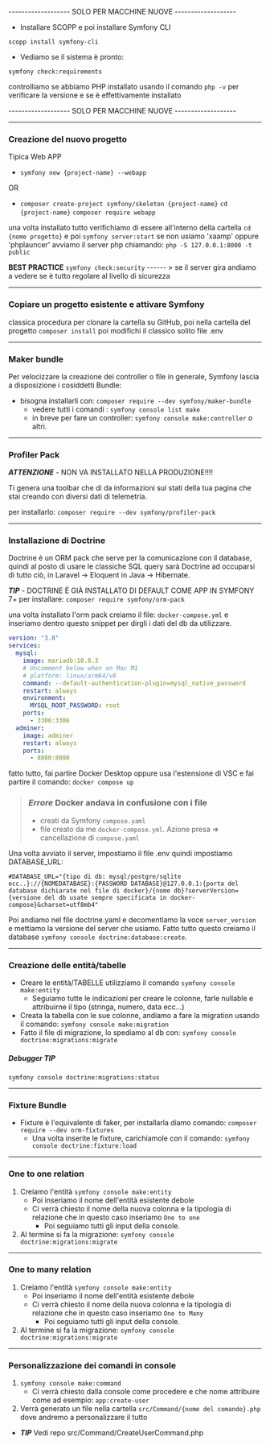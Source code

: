 -------------------   SOLO PER MACCHINE NUOVE   ------------------- 
- Installare SCOPP e poi installare Symfony CLI

`scopp install symfony-cli`

- Vediamo se il sistema è pronto:
 
`symfony check:requirements`

controlliamo se abbiamo PHP installato usando il comando `php -v` per verificare la versione e se è effettivamente installato

-------------------   SOLO PER MACCHINE NUOVE   -------------------  

********

### Creazione del nuovo progetto

Tipica Web APP
- `symfony new {project-name} --webapp`

OR

-   `composer create-project symfony/skeleton {project-name}`
    `cd {project-name}`
    `composer require webapp`

una volta installato tutto verifichiamo di essere all'interno della cartella `cd {nome progetto}` e poi  `symfony server:start` se non usiamo 'xaamp' oppure 'phplauncer' avviamo il server php chiamando: `php -S 127.0.0.1:8000 -t public`


**BEST PRACTICE**
`symfony check:security` ------ >  se il server gira andiamo a vedere se è tutto regolare al livello di sicurezza

*********

### Copiare un progetto esistente e attivare Symfony

classica procedura per clonare la cartella su GitHub, poi nella cartella del progetto `composer install` poi modifichi il classico solito file .env 

*********

### Maker bundle

Per velocizzare la creazione dei controller o file in generale, Symfony lascia a disposizione i cosiddetti Bundle:

- bisogna installarli con: `composer require --dev symfony/maker-bundle`
    - vedere tutti i comandi : `symfony console list make`
    - in breve per fare un controller: `symfony console make:controller` o altri.


*******

### Profiler Pack
__*ATTENZIONE*__ - NON VA INSTALLATO NELLA PRODUZIONE!!!!

Ti genera una toolbar che di da informazioni sui stati della tua pagina che stai creando con diversi dati di telemetria.

per installarlo: `composer require --dev symfony/profiler-pack`

*******

### Installazione di Doctrine

Doctrine è un ORM pack che serve per la comunicazione con il database, quindi al posto di usare le classiche SQL query sarà Doctrine ad occuparsi di tutto ciò, in Laravel -> Eloquent in Java -> Hibernate.

__*TIP*__ - DOCTRINE È GIÀ INSTALLATO DI DEFAULT COME APP IN SYMFONY 7+ 
per installare: `composer require symfony/orm-pack`

una volta installato l'orm pack creiamo il file: `docker-compose.yml` e inseriamo dentro questo snippet per dirgli i dati del db da utilizzare.

```yaml
version: "3.8"
services:
  mysql:
    image: mariadb:10.8.3
    # Uncomment below when on Mac M1
    # platform: linux/arm64/v8
    command: --default-authentication-plugin=mysql_native_password
    restart: always
    environment:
      MYSQL_ROOT_PASSWORD: root
    ports:
      - 3306:3306
  adminer:
    image: adminer
    restart: always
    ports:
      - 8080:8080

```

fatto tutto, fai partire Docker Desktop oppure usa l'estensione di VSC e fai partire il comando: `docker compose up`

> ### __*Errore*__ Docker andava in confusione con i file 
> - creati da Symfony `compose.yaml`
> - file creato da me `docker-compose.yml`. 
> Azione presa => cancellazione di `compose.yaml`

Una volta avviato il server, impostiamo il file .env quindi impostiamo DATABASE_URL: 

```
#DATABASE_URL="{tipo di db: mysql/postgre/sqlite ecc..}://{NOMEDATABASE}:{PASSWORD DATABASE}@127.0.0.1:{porta del database dichiarate nel file di docker}/{nome db}?serverVersion={versione del db usate sempre specificata in docker-compose}&charset=utf8mb4"
```
Poi andiamo nel file doctrine.yaml e decomentiamo la voce `server_version` e mettiamo la versione del server che usiamo. Fatto tutto questo creiamo il database
`symfony console doctrine:database:create`.

******

### Creazione delle entità/tabelle

- Creare le entità/TABELLE utilizziamo il comando `symfony console make:entity`
    - Seguiamo tutte le indicazioni per creare le colonne, farle nullable e attribuirne il tipo (stringa, numero, data ecc...)
- Creata la tabella con le sue colonne, andiamo a fare la migration usando il comando: `symfony console make:migration`
- Fatto il file di migrazione, lo spediamo al db con: `symfony console doctrine:migrations:migrate`


##### Debugger __*TIP*__
`symfony console doctrine:migrations:status`

********

### Fixture Bundle
- Fixture è l'equivalente di faker, per installarla diamo comando: `composer require --dev orm-fixtures`
    - Una volta inserite le fixture, carichiamole con il comando: `symfony console doctrine:fixture:load`

********

### One to one relation

1. Creiamo l'entità `symfony console make:entity`
    - Poi inseriamo il nome dell'entità esistente debole
    - Ci verrà chiesto il nome della nuova colonna e la tipologia di relazione che in questo caso inseriamo `One to one` 
        - Poi seguiamo tutti gli input della console.
2. Al termine si fa la migrazione: `symfony console doctrine:migrations:migrate`

*******

### One to many relation

1. Creiamo l'entità `symfony console make:entity`
    - Poi inseriamo il nome dell'entità esistente debole
    - Ci verrà chiesto il nome della nuova colonna e la tipologia di relazione che in questo caso inseriamo `One to Many` 
        - Poi seguiamo tutti gli input della console.
2. Al termine si fa la migrazione: `symfony console doctrine:migrations:migrate`


********

### Personalizzazione dei comandi in console

1. `symfony console make:command`
    - Ci verrà chiesto dalla console come procedere e che nome attribuire come ad esempio: `app:create-user`
2. Verrà generato un file nella cartella `src/Command/{nome del comando}.php` dove andremo a personalizzare il tutto 

- __*TIP*__ Vedi repo src/Command/CreateUserCommand.php




















